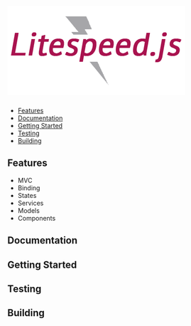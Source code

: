 # ![Litespeed.js Logo](img/litespeed.png "Litespeed.js Logo")

- [Features](#features)
- [Documentation](#documentation)
- [Getting Started](#getting-started)
- [Testing](#testing)
- [Building](#building)

## Features

* MVC
* Binding
* States
* Services
* Models
* Components

## Documentation

## Getting Started

## Testing

## Building
